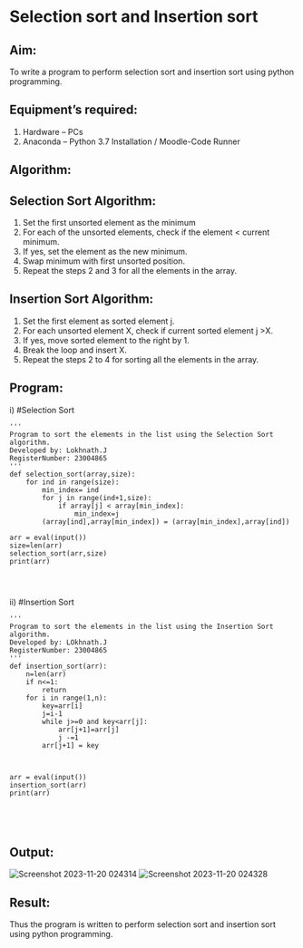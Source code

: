 # Selection sort and Insertion sort
## Aim:
To write a program to perform selection sort and insertion sort using python programming.
## Equipment’s required:
1.	Hardware – PCs
2.	Anaconda – Python 3.7 Installation / Moodle-Code Runner
## Algorithm:
## Selection Sort Algorithm:
1.	Set the first unsorted element as the minimum
2.	For each of the unsorted elements, check if the element < current minimum.
3.	If yes, set the element as the new minimum.
4.	Swap minimum with first unsorted position.
5.	Repeat the steps 2 and 3 for all the elements in the array.
## Insertion Sort Algorithm:
1.	Set the first element as sorted element j.
2.	For each unsorted element X, check if current sorted element j >X.
3.	If yes, move sorted element to the right by 1.
4.	Break the loop and insert X.
5.	Repeat the steps 2 to 4 for sorting all the elements in the array.
## Program:
i)	#Selection Sort
```
''' 
Program to sort the elements in the list using the Selection Sort algorithm.
Developed by: Lokhnath.J
RegisterNumber: 23004865
'''
def selection_sort(array,size):
    for ind in range(size):
        min_index= ind
        for j in range(ind+1,size):
            if array[j] < array[min_index]:
                min_index=j
        (array[ind],array[min_index]) = (array[min_index],array[ind])
   
arr = eval(input())
size=len(arr)
selection_sort(arr,size)
print(arr)




```
ii)	#Insertion Sort
```
''' 
Program to sort the elements in the list using the Insertion Sort algorithm.
Developed by: LOkhnath.J
RegisterNumber: 23004865
'''
def insertion_sort(arr):
    n=len(arr)
    if n<=1:
        return
    for i in range(1,n):
        key=arr[i]
        j=i-1
        while j>=0 and key<arr[j]:
            arr[j+1]=arr[j]
            j -=1
        arr[j+1] = key
    
    
    
arr = eval(input())
insertion_sort(arr)
print(arr)





```

## Output:
![Screenshot 2023-11-20 024314](https://github.com/Lokhnath10/Sorting-Algorithm/assets/138969918/4fa9883e-86ef-4a73-8f62-7c1b5a2c1130)
![Screenshot 2023-11-20 024328](https://github.com/Lokhnath10/Sorting-Algorithm/assets/138969918/982b18ec-22f9-4ad7-adc7-784617296946)


## Result:
Thus the program is written to perform selection sort and insertion sort using python programming.
